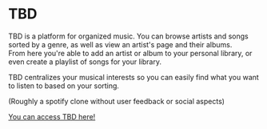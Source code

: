 # TBD

TBD is a platform for organized music. You can browse artists and songs sorted by a genre, as well as view an artist's page and their albums.  
From here you're able to add an artist or album to your personal library, or even create a playlist of songs for your library.  

TBD centralizes your musical interests so you can easily find what you want to listen to based on your sorting.  

(Roughly a spotify clone without user feedback or social aspects)

[You can access TBD here!](https://sb-tbd.herokuapp.com/)
